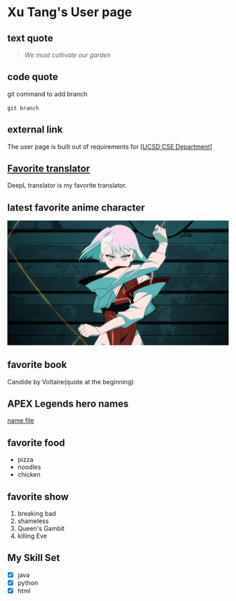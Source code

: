 # **Xu Tang's User page**
## text quote
> *We must cultivate our garden*

## code quote
git command to add branch

`git branch`
## external link
The user page is built out of requirements for [[UCSD CSE Department](https://cse.ucsd.edu/)]

## [Favorite translator](https://www.deepl.com/en/translator)
DeepL translator is my favorite translator.
## latest favorite anime character
![lucy](https://github.com/XuTang9/Lab1/blob/creating-webpage/lucy.jpeg)
## favorite book
Candide by Voltaire(quote at the beginning)
## APEX Legends hero names
[name file](/relative.md)
## favorite food
- pizza
- noodles
- chicken
## favorite show
1. breaking bad
2. shameless
3. Queen's Gambit
4. killing Eve
## My Skill Set
- [x] java
- [x] python
- [x] html